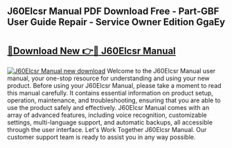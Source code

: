 ## J60Elcsr Manual PDF Download Free - Part-GBF User Guide Repair - Service Owner Edition GgaEy

# <h2><a href="http://bc57130.oget.top/?id=J60Elcsr+Manual">🔗Download New 👉🔴 J60Elcsr Manual</a></h2>

[![J60Elcsr Manual new download](https://i.imgur.com/5g1atiW.png)](http://bc57130.oget.top/?id=J60Elcsr+Manual)
Welcome to the J60Elcsr Manual user manual, your one-stop resource for understanding and using your new product. Before using your J60Elcsr Manual, please take a moment to read this manual carefully. It contains essential information on product setup, operation, maintenance, and troubleshooting, ensuring that you are able to use the product safely and effectively. J60Elcsr Manual comes with an array of advanced features, including voice recognition, customizable settings, multi-language support, and automatic backups, all accessible through the user interface. Let's Work Together J60Elcsr Manual. Our customer support team is ready to assist you in any way possible.
